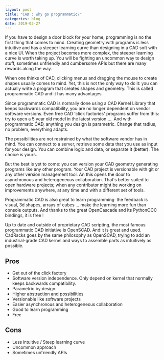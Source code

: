 ```yaml
---
layout: post
title: "CAD : why go programmatic?"
categories: blog
date: 2019-03-27
---
```


If you have to design a door block for your home, programming is no the first 
thing that comes to mind. Creating geometry with programs is less intuitive 
and has a steeper learning curve than designing in a CAD soft with a nice UI. 
When the project becomes more complex, the steeper learning curve is worth 
taking up. You will be fighting an uncommon way to design stuff, sometimes 
unfriendly and cumbersome APIs but there are many rewards along the way.

When one thinks of CAD, clicking menus and dragging the mouse to create shapes 
usually comes to mind. Yet, this is not the only way to do it: you can 
actually write a program that creates shapes and geometry. 
This is called programmatic CAD and it has many advantages.

Since programmatic CAD is normally done using a CAD Kernel Library that keeps 
backwards compatibility, you are no longer dependent on vendor software 
versions. Even free CAD 'click factories' programs suffer from this: try to 
open a 5 year old model in the latest version .... 
And with programmatic CAD, anything you design is parametric. Change that 
radius, no problem, everything adapts.

The possibilities are not restrained by what the software vendor has in mind. 
You can connect to a server, retrieve some data that you use as input for 
your design. You can combine logic and data, or separate it (better). 
The choice is yours.

But the best is yet to come: you can version your CAD geometry generating 
programs like any other program. Your CAD project is versionable with git or 
any other version management tool. An this opens the door to asynchronous and 
heterogeneous collaboration. That's better suited to open hardware projects; 
when any contributor might be working on improvements anywhere, at any time 
and with a different set of tools.

Programmatic CAD is also great to learn programming: the feedback is visual, 
3d shapes, arrays of cubes ... make the learning more fun than console outputs. And thanks to the great OpenCascade and its PythonOCC bindings, it is free !

Up to date and outside of proprietary CAD scripting, the most famous programmatic CAD initiative is OpenSCAD. And it is 
great and used. CadRacks goes by the same philosophy as OpenSCAD, trying to 
add an industrial-grade CAD kernel and ways to assemble parts as intuitively 
as possible.


Pros
----

- Get out of the click factory
- Software version independence. Only depend on kernel that normally keeps backwards compatibility.
- Parametric by design
- Higher abstraction and possibilities
- Versionable like software projects
- Easier asynchronous and heterogeneous collaboration
- Good to learn programming
- Free


Cons
----

- Less intuitive / Steep learning curve
- Uncommon approach
- Sometimes unfriendly APIs